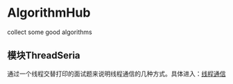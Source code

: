 # AlgorithmHub
collect some good algorithms

## 模块ThreadSeria

通过一个线程交替打印的面试题来说明线程通信的几种方式。具体进入：[线程通信](threadSeria.md)
